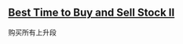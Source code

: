 ## [Best Time to Buy and Sell Stock II](https://leetcode.com/problems/best-time-to-buy-and-sell-stock-ii/)

购买所有上升段